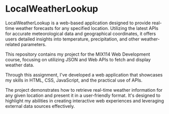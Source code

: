 # LocalWeatherLookup
LocalWeatherLookup is a web-based application designed to provide real-time weather forecasts for any specified location. Utilizing the latest APIs for accurate meteorological data and geographical coordinates, it offers users detailed insights into temperature, precipitation, and other weather-related parameters. 


This repository contains my project for the MIX114 Web Development course, focusing on utilizing JSON and Web APIs to fetch and display weather data. 

Through this assignment, I've developed a web application that showcases my skills in HTML, CSS, JavaScript, and the practical use of APIs. 

The project demonstrates how to retrieve real-time weather information for any given location and present it in a user-friendly format. It's designed to highlight my abilities in creating interactive web experiences and leveraging external data sources effectively.
